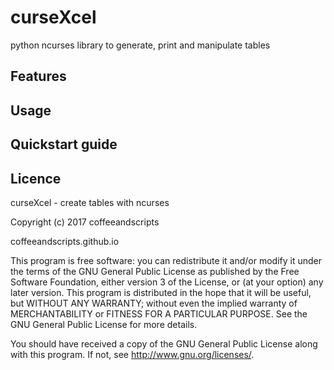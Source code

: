 # curseXcel
python ncurses library to generate, print and manipulate tables
## Features
## Usage
## Quickstart guide
## Licence
curseXcel - create tables with ncurses

Copyright (c) 2017 coffeeandscripts

coffeeandscripts.github.io

This program is free software: you can redistribute it and/or modify it under the terms of the GNU General Public License as published by the Free Software Foundation, either version 3 of the License, or (at your option) any later version. This program is distributed in the hope that it will be useful, but WITHOUT ANY WARRANTY; without even the implied warranty of MERCHANTABILITY or FITNESS FOR A PARTICULAR PURPOSE. See the GNU General Public License for more details.

You should have received a copy of the GNU General Public License along with this program. If not, see http://www.gnu.org/licenses/.
